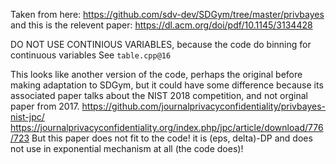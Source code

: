 Taken from here:
https://github.com/sdv-dev/SDGym/tree/master/privbayes
and this is the relevent paper:
https://dl.acm.org/doi/pdf/10.1145/3134428

DO NOT USE CONTINIOUS VARIABLES, because the code do binning for continuous variables
See `table.cpp@16`

This looks like another version of the code, perhaps the original before making adaptation to SDGym,
but it could have some difference because its associated paper talks about the NIST 2018 competition,
and not orginal paper from 2017.
https://github.com/journalprivacyconfidentiality/privbayes-nist-jpc/
https://journalprivacyconfidentiality.org/index.php/jpc/article/download/776/723
But this paper does not fit to the code! it is (eps, delta)-DP and does not use in exponential mechanism at all (the code does)!
